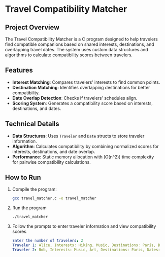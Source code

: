 # Travel Compatibility Matcher

## Project Overview
The Travel Compatibility Matcher is a C program designed to help travelers find compatible companions based on shared interests, destinations, and overlapping travel dates. The system uses custom data structures and algorithms to calculate compatibility scores between travelers.

## Features
- **Interest Matching**: Compares travelers' interests to find common points.
- **Destination Matching**: Identifies overlapping destinations for better compatibility.
- **Date Overlap Detection**: Checks if travelers' schedules align.
- **Scoring System**: Generates a compatibility score based on interests, destinations, and dates.

## Technical Details
- **Data Structures**: Uses `Traveler` and `Date` structs to store traveler information.
- **Algorithm**: Calculates compatibility by combining normalized scores for interests, destinations, and date overlap.
- **Performance**: Static memory allocation with \(O(n^2)\) time complexity for pairwise compatibility calculations.

## How to Run
1. Compile the program:
   ```bash
   gcc travel_matcher.c -o travel_matcher
2. Run the program
   ```bash
   ./travel_matcher
3. Follow the prompts to enter traveler information and view compatibility scores.
   ```yaml
   Enter the number of travelers: 2
   Traveler 1: Alice, Interests: Hiking, Music, Destinations: Paris, Dates: 01/05/2024 - 10/05/2024
   Traveler 2: Bob, Interests: Music, Art, Destinations: Paris, Dates: 05/05/2024 - 15/05/2024
